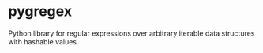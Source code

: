 # pygregex
Python library for regular expressions over arbitrary iterable data structures with hashable values.
